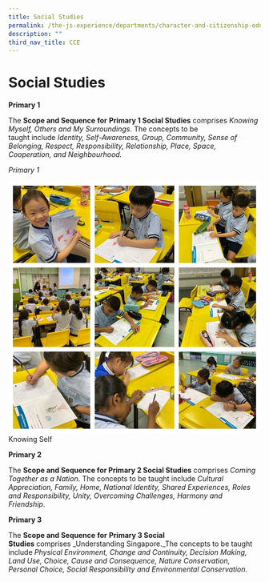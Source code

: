 ```yaml
---
title: Social Studies
permalink: /the-js-experience/departments/character-and-citizenship-education-cce/social-studies/
description: ""
third_nav_title: CCE
---
```

# **Social Studies**

**Primary 1**

The **Scope and Sequence** **for** **Primary 1 Social Studies** comprises _Knowing Myself, Others and My Surroundings_. The concepts to be taught include _Identity, Self-Awareness, Group, Community, Sense of Belonging, Respect, Responsibility, Relationship, Place, Space, Cooperation, and_ _Neighbourhood._

_Primary 1_

![](/images/Primary%201.jpg)
Knowing Self
  

**Primary 2**

The **Scope and Sequence for Primary 2 Social Studies** comprises _Coming Together as a Nation_. The concepts to be taught include _Cultural Appreciation, Family, Home, National Identity, Shared Experiences, Roles and Responsibility, Unity, Overcoming Challenges, Harmony_ _and Friendship_.

**Primary 3**

The **Scope and Sequence** **for** **Primary 3 Social Studies** comprises _Understanding Singapore._The concepts to be taught include _Physical Environment,_ _Change and Continuity, Decision Making, Land Use, Choice, Cause and Consequence, Nature Conservation, Personal Choice, Social Responsibility_ _and Environmental Conservation._